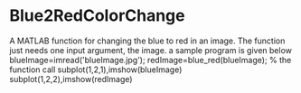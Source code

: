 # Blue2RedColorChange
A MATLAB function for changing the blue to red in an image.
The function just needs one input argument, the image.
a sample program is given below
blueImage=imread('blueImage.jpg');
redImage=blue_red(blueImage); % the function call
subplot(1,2,1),imshow(blueImage)
subplot(1,2,2),imshow(redImage)
